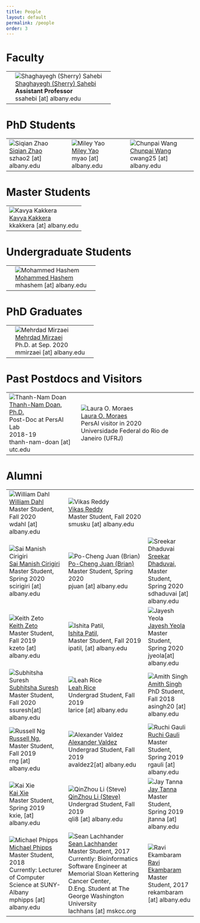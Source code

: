 ```yaml
---
title: People
layout: default
permalink: /people
order: 3
---
```

       
# Faculty


<table class="members">
<tr>
	<td>		
	</td>
	<td>
		<img src="../images/team/oldsherry.png" alt="Shaghayegh (Sherry) Sahebi" />
		<br>
		<a href="http://www.cs.albany.edu/~sherry/">Shaghayegh (Sherry) Sahebi</a>	
		<br>
		<strong>Assistant Professor</strong>
		<br>
		ssahebi [at] albany.edu
	</td>
	<td>
	</td>
</tr>
</table>


<!-- 
<table class="tablecenter">
<tr>
<td><img href="http://www.cs.albany.edu/~sherry/" src="../images/team/sherry.png" alt="Shaghayegh (Sherry) Sahebi" /></td>
<td><a href="http://www.cs.albany.edu/~sherry/">Shaghayegh (Sherry) Sahebi, PhD</a><br />
<strong>Assistant Professor</strong>
<br />SUNY, Albany <br />
Email: ssahebi [at] albany [dot] edu<br /></td>
</tr>
</table>
 -->


# PhD Students


<table class="members">
<tr>
	<td>
		<img src="../images/team/oldsiqian_zhao.jpg" alt="Siqian Zhao" />
		<br>
		<a href="https://www.albany.edu/~sz612866/">Siqian Zhao</a>	
		<br>
		szhao2 [at] albany.edu
	</td>
	<td>
		<img src="../images/team/oldmiley.jpg" alt="Miley Yao" />
		<br>
		<a href="https://scholar.google.com/citations?hl=en&user=N7J1BHAAAAAJ">Miley Yao</a>	
		<br>
		myao [at] albany.edu
	</td>
	<td>
		<img src="../images/team/oldchunpai.png" alt="Chunpai Wang" />
		<br>
		<a href="https://chunpai.github.io/">Chunpai Wang</a>	
		<br>
		cwang25 [at] albany.edu
	</td>
</tr>
</table>


# Master Students


<table class="members">
<tr>
	<td>
		<img src="../images/team/kavya.png" alt="Kavya Kakkera" />
		<br>
		<a href="">Kavya Kakkera</a>	
		<br>
		kkakkera [at] albany.edu
	</td>
</tr>
</table>



# Undergraduate Students
<table class="members">
<tr>
	<td>		
	</td>
	<td>
		<img src="../images/user.png" alt="Mohammed Hashem" />
		<br>
		<a href="/">Mohammed Hashem</a>	
		<br>
		mhashem [at] albany.edu
	</td>
	<td>
	</td>
</tr>
</table>


# PhD Graduates
<table class="members">
<tr>
	<td>		
	</td>
	<td>
		<img src="../images/team/mehrdad.jpg" alt="Mehrdad Mirzaei" />
		<br>
		<a href="/">Mehrdad Mirzaei</a>	
		<br>
		Ph.D. at Sep. 2020
		<br>
		mmirzaei [at] albany.edu
	</td>
	<td>
	</td>
</tr>
</table>



# Past Postdocs and Visitors
<table class="members">
<tr>
	<td>
		<img src="../images/team/nam.png" alt="Thanh-Nam Doan" />
		<br>
		<a href="http://tndoan.com/">Thanh-Nam Doan, Ph.D. </a>	
		<br>
		Post-Doc at PersAI Lab
		<br>
		 2018-19
		<br>
		thanh-nam-doan [at] utc.edu
	</td>
	<td>
		<img src="../images/user.png" alt="Laura O. Moraes" />
		<br>
		<a href="/">Laura O. Moraes</a>	
		<br>
		PersAI visitor in 2020
		<br>
		Universidade Federal do Rio de Janeiro (UFRJ)
	</td>
	<td>		
	</td>
</tr>
</table>


# Alumni

<table class="members">
<tr>
	<td>
		<img src="../images/user.png" alt="William Dahl" />
		<br>
		<a href="/">William Dahl</a>	
		<br>
		Master Student, Fall 2020
		<br>
		wdahl [at] albany.edu
	</td>
	<td>
		<img src="../images/user.png" alt="Vikas Reddy" />
		<br>
		<a href="/">Vikas Reddy</a>	
		<br>
		Master Student, Fall 2020
		<br>
		smusku [at] albany.edu
	</td>
	<td>
	</td>
</tr>
<tr>
	<td>
		<img src="../images/team/sai.jpg" alt="Sai Manish Cirigiri" />
		<br>
		<a href="https://www.albany.edu/~sc462113/">Sai Manish Cirigiri</a>	
		<br>
		Master Student, Spring 2020
		<br>
		scirigiri [at] albany.edu
	</td>
	<td>
		<img src="../images/team/brian.JPG" alt="Po-Cheng Juan (Brian)" />
		<br>
		<a href="https://www.albany.edu/~pj371468/">Po-Cheng Juan (Brian)</a>	
		<br>
		Master Student, Spring 2020
		<br>
		pjuan [at] albany.edu
	</td>
	<td>
		<img src="../images/user.png" alt="Sreekar Dhaduvai" />
		<br>
		<a href="/">Sreekar Dhaduvai,</a>	
		<br>
		Master Student, Spring 2020
		<br>
		sdhaduvai [at] albany.edu
	</td>
</tr>
<tr>
	<td>
		<img src="../images/user.png" alt="Keith Zeto" />
		<br>
		<a href="/">Keith Zeto</a>	
		<br>
		Master Student, Fall 2019
		<br>
		kzeto [at] albany.edu
	</td>
	<td>
		<img src="../images/user.png" alt="Ishita Patil," />
		<br>
		<a href="/">Ishita Patil,</a>	
		<br>
		Master Student, Fall 2019
		<br>
		ipatil, [at] albany.edu
	</td>
	<td>
		<img src="../images/user.png" alt="Jayesh Yeola" />
		<br>
		<a href="/">Jayesh Yeola</a>	
		<br>
		Master Student, Spring 2020
		<br>
		jyeola[at] albany.edu
	</td>	
</tr>
<tr>
	<td>
		<img src="../images/user.png" alt="Subhitsha Suresh" />
		<br>
		<a href="/">Subhitsha Suresh</a>	
		<br>
		Master Student, Fall 2020
		<br>
		ssuresh[at] albany.edu
	</td>
	<td>
		<img src="../images/team/leah_rice.jpg" alt="Leah Rice" />
		<br>
		<a href="https://www.albany.edu/~lr811453//">Leah Rice</a>	
		<br>
		Undergrad Student, Fall 2019
		<br>
		larice [at] albany.edu
	</td>
	<td>
		<img src="../images/team/Amith.png" alt="Amith Singh" />
		<br>
		<a href="/">Amith Singh</a>	
		<br>
		PhD Student, Fall 2018
		<br>
		asingh20 [at] albany.edu
	</td>	
</tr>
<tr>
	<td>
		<img src="../images/team/russell.jpg" alt="Russell Ng" />
		<br>
		<a href="https://www.albany.edu/~rn533526/">Russell Ng,</a>	
		<br>
		Master Student, Fall 2019
		<br>
		rng [at] albany.edu
	</td>
	<td>
		<img src="../images/team/alexander_valdez.png" alt="Alexander Valdez" />
		<br>
		<a href="/">Alexander Valdez</a>	
		<br>
		Undergrad Student, Fall 2019
		<br>
		avaldez2[at] albany.edu
	</td>
	<td>
		<img src="../images/user.png" alt="Ruchi Gauli" />
		<br>
		<a href="/">Ruchi Gauli</a>	
		<br>
		Master Student, Spring 2019
		<br>
		rgauli [at] albany.edu
	</td>
</tr>
<tr>
	<td>
		<img src="../images/user.png" alt="Kai Xie" />
		<br>
		<a href="/">Kai Xie</a>	
		<br>
		Master Student, Spring 2019
		<br>
		kxie, [at] albany.edu
	</td>
	<td>
		<img src="../images/team/steve.jpg" alt="QinZhou Li (Steve)" />
		<br>
		<a href="/">QinZhou Li (Steve)</a>	
		<br>
		Undergrad Student, Fall 2019
		<br>
		qli8 [at] albany.edu
	</td>
	<td>
		<img src="../images/user.png" alt="Jay Tanna" />
		<br>
		<a href="/">Jay Tanna</a>	
		<br>
		Master Student, Spring 2019
		<br>
		jtanna [at] albany.edu
	</td>
</tr>
<tr>
	<td>
		<img src="../images/user.png" alt="Michael Phipps" />
		<br>
		<a href="https://www.albany.edu/computer-science/faculty/michael-phipps">Michael Phipps</a>	
		<br>
		Master Student, 2018
		<br>
		Currently: Lecturer of Computer Science at SUNY-Albany
		<br>
		mphipps [at] albany.edu
	</td>
	<td>
		<img src="../images/team/sean.JPG" alt="Sean Lachhander" />
		<br>
		<a href="https://www.linkedin.com/in/seanlachhander/">Sean Lachhander</a>	
		<br>
		Master Student, 2017
		<br>
		Currently: Bioinformatics Software Engineer at Memorial Sloan Kettering Cancer Center,
		<br>
		D.Eng. Student at The George Washington University
		<br>
		lachhans [at] mskcc.org
	</td>
	<td>
		<img src="../images/user.png" alt="Ravi Ekambaram" />
		<br>
		<a href="/">Ravi Ekambaram</a>	
		<br>
		Master Student, 2017
		<br>
		rekambaram [at] albany.edu
	</td>
</tr>
</table>



<!-- 

# Alumni
<table>
<tr>
<td style="width: 100px;"><img src="../images/team/Amith.png" alt="Amith K Singh" /></td>
<td><a href="https://www.albany.edu/~as292518/" style="color: rgb(0,0,256)">Amith Singh</a><br /><strong>PhD Student</strong><br />SUNY, Albany <br />Email: asingh20 [at] albany [dot] edu<br /></td>
</tr>
</table>

<table>
<tr>
<td style="width: 100px;"><img src="../images/user.png" alt="Jayesh Yeola" /></td>
<td><strong>Jayesh Yeola</strong><br /><strong>Master Research Student</strong><br /></td>
</tr>
</table>

<table>
<tr>
<td style="width: 100px;"><img src="../images/team/brian.JPG" alt="Po-Cheng Juan (Brian)" /></td>
<td><a href="https://www.albany.edu/~pj371468/" style="color: rgb(0,0,256)">Po-Cheng Juan (Brian)</a><br /><strong>Master Research Student</strong><br />SUNY, Albany <br />Email: pjuan [at] albany [dot] edu<br /></td>
</tr>
</table>


<table>
<tr>
<td style="width: 100px;"><img src="../images/team/russell.jpg" alt="Russell Ng" /></td>
<td><a href="https://www.albany.edu/~rn533526/" style="color: rgb(0,0,256)">Russell Ng</a><br /><strong>Master Research Student</strong> <br />Email: rng [at] albany [dot] edu<br /></td>
</tr>
</table>


<table>
<tr>
<td style="width: 100px;"><img src="../images/team/leah_rice.jpg" alt="Leah Rice" /></td>
<td><a href="https://www.albany.edu/~lr811453/" style="color: rgb(0,0,256)">Leah Rice</a><br /><strong>Undergrad. Research Student</strong><br />Email: larice [at] albany [dot] edu<br /></td>
</tr>
</table>

<table>
<tr>
<td style="width: 100px;"><img src="../images/team/alexander_valdez.png" alt="Alexander Valdez" /></td>
<td><strong>Alexander Valdez</strong><br /><strong>Undergrad. Research Student</strong><br />SUNY, Albany <br />Email: avaldez2 [at] albany [dot] edu<br /></td>
</tr>
</table>

<table>
<tr>
<td style="width: 100px;"><img src="../images/team/sai.jpg" alt="Sai Manish Cirigiri" /></td>
<td><a href="https://www.albany.edu/~sc462113/" style="color: rgb(0,0,256)">Sai Manish Cirigiri</a><br /><strong>Master Research Student</strong><br />SUNY, Albany <br />Email: scirigiri [at] albany [dot] edu<br /></td>
</tr>
</table>

<table>
<tr>
<td style="width: 100px;"><img src="../images/team/steve.jpg" alt="QinZhou Li (Steve)" /></td>
<td><a href="https://www.albany.edu/~QL114971/" style="color: rgb(0,0,256)">QinZhou Li (Steve)</a><br /><strong>Undergrad. Research Student</strong><br />SUNY, Albany <br />Email: qli8 [at] albany [dot] edu<br /></td>
</tr>
</table>
 -->

